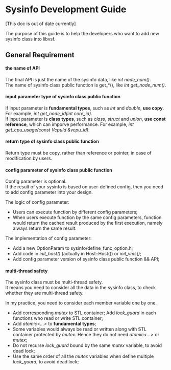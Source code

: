 Sysinfo Development Guide
======
[This doc is out of date currently]

The purpose of this guide is to help the developers who want to add new sysinfo class into libvsf.

## General Requirement

#### the name of API

The final API is just the name of the sysinfo data, like *int node_num()*.  
The name of sysinfo class public function is get\_\*(), like *int get_node_num()*.

#### input parameter type of sysinfo class public function

If input parameter is **fundamental types**, such as *int* and *double*, **use copy**. For example, *int get_node_id(int core_id)*.  
If input parameter is **class types**, such as *class*, *struct* and *union*, **use const reference**, which can imporve performance. For example, *int get_cpu_usage(const VcpuId &vcpu_id)*.

#### return type of sysinfo class public function

Return type must be copy, rather than reference or pointer, in case of modification by users.

#### config parameter of sysinfo class public function

Config parameter is optional.   
If the result of your sysinfo is based on user-defined config, then you need to add config parameter into your design.

The logic of config parameter:
* Users can execute function by different config parameters; 
* When users execute function by the same config parameters, function would return the cached result produced by the first execution, namely always return the same result.

The implementation of config parameter:
* Add a new OptionParam to sysinfo/define_func_option.h;
* Add code in *init_host()* (actually in Host::Host()) or *init_vms()*;
* Add config parameter version of sysinfo class public function && API;

#### multi-thread safety

The sysinfo class must be multi-thread safety.   
It means you need to consider all the data in the sysinfo class, to check whether they are multi-thread safety.  

In my practice, you need to consider each member variable one by one. 
* Add corresponding *mutex* to STL container; Add *lock_guard<mutex>* in each functions who read or write STL container;
* Add *atomic<...>* to **fundamental types**;
* Some variables would always be read or written along with STL container protected by *mutex*. Hence they do not need *atomic<...>* or *mutex*;
* Do not recurse *lock_guard<mutex>* bound by the same *mutex* variable, to avoid dead lock;
* Use the same order of all the *mutex* variables when define multiple *lock_guard<mutex>*, to avoid dead lock;

